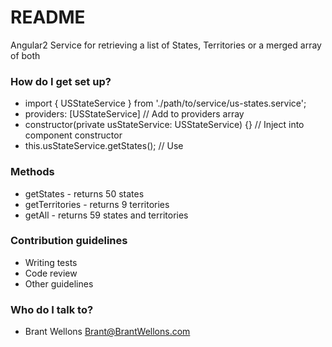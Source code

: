 # README #

Angular2 Service for retrieving a list of States, Territories or a merged array of both

### How do I get set up? ###

* import { USStateService } from './path/to/service/us-states.service';
* providers: [USStateService] // Add to providers array
* constructor(private usStateService: USStateService) {} // Inject into component constructor
* this.usStateService.getStates(); // Use

### Methods ###
* getStates - returns 50 states
* getTerritories - returns 9 territories
* getAll - returns 59 states and territories

### Contribution guidelines ###

* Writing tests
* Code review
* Other guidelines

### Who do I talk to? ###

* Brant Wellons <Brant@BrantWellons.com>
